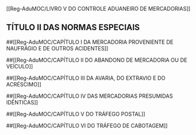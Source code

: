 [[Reg-AduMOC/LIVRO V DO CONTROLE ADUANEIRO DE MERCADORIAS]]

## TÍTULO II DAS NORMAS ESPECIAIS

##[[Reg-AduMOC/CAPÍTULO I DA MERCADORIA PROVENIENTE DE NAUFRÁGIO E DE OUTROS ACIDENTES]]

##[[Reg-AduMOC/CAPÍTULO II DO ABANDONO DE MERCADORIA OU DE VEÍCULO]]

##[[Reg-AduMOC/CAPÍTULO III DA AVARIA, DO EXTRAVIO E DO ACRÉSCIMO]]

##[[Reg-AduMOC/CAPÍTULO IV DAS MERCADORIAS PRESUMIDAS IDÊNTICAS]]

##[[Reg-AduMOC/CAPÍTULO V DO TRÁFEGO POSTAL]]

##[[Reg-AduMOC/CAPÍTULO VI DO TRÁFEGO DE CABOTAGEM]]